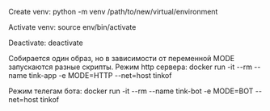 Create venv:
python -m venv /path/to/new/virtual/environment

Activate venv:
source env/bin/activate

Deactivate:
deactivate


Собирается один образ, но в зависимости от переменной MODE запускаются разные скрипты.
Режим http сервера:
docker run -it --rm --name tink-app -e MODE=HTTP --net=host tinkof


Режим телегам бота:
docker run -it --rm --name tink-bot -e MODE=BOT --net=host tinkof